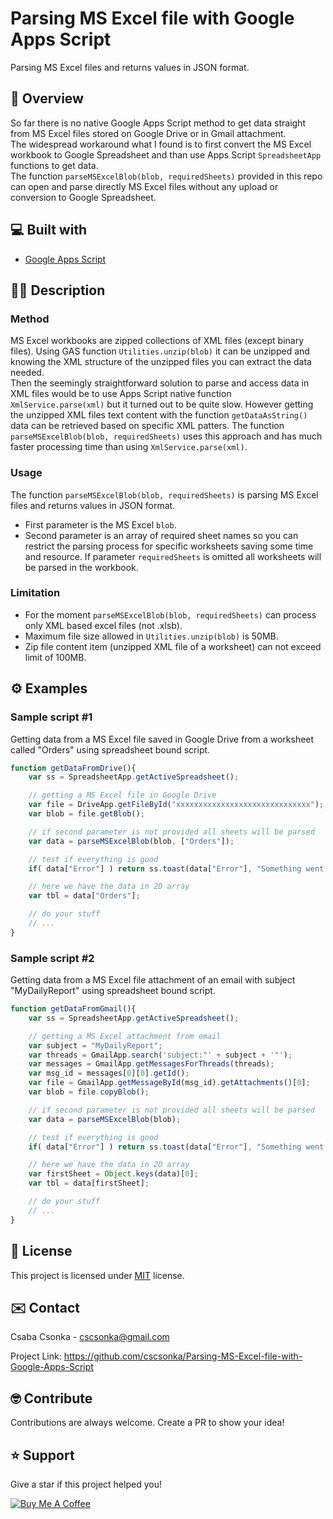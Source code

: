 # Parsing MS Excel file with Google Apps Script

Parsing MS Excel files and returns values in JSON format.

## 👀 Overview

So far there is no native Google Apps Script method to get data straight from MS Excel files stored on Google Drive or in Gmail attachment.  
The widespread workaround what I found is to first convert the MS Excel workbook to Google Spreadsheet and than use Apps Script `SpreadsheetApp` functions to get data.  
The function `parseMSExcelBlob(blob, requiredSheets)` provided in this repo can open and parse directly MS Excel files without any upload or conversion to Google Spreadsheet.

## 💻 Built with

* [Google Apps Script](https://developers.google.com/apps-script)

## ✍🏽 Description

### Method

MS Excel workbooks are zipped collections of XML files (except binary files). Using GAS function `Utilities.unzip(blob)` it can be unzipped and knowing the XML structure of the unzipped files you can extract the data needed.  
Then the seemingly straightforward solution to parse and access data in XML files would be to use Apps Script native function `XmlService.parse(xml)` but it turned out to be quite slow. However getting the unzipped XML files text content with the function `getDataAsString()` data can be retrieved based on specific XML patters. The function `parseMSExcelBlob(blob, requiredSheets)` uses this approach and has much faster processing time than using `XmlService.parse(xml)`.

### Usage

The function `parseMSExcelBlob(blob, requiredSheets)` is parsing MS Excel files and returns values in JSON format.
* First parameter is the MS Excel `blob`.
* Second parameter is an array of required sheet names so you can restrict the parsing process for specific worksheets saving some time and resource. If parameter `requiredSheets` is omitted all worksheets will be parsed in the workbook.

### Limitation

* For the moment `parseMSExcelBlob(blob, requiredSheets)` can process only XML based excel files (not .xlsb).
* Maximum file size allowed in `Utilities.unzip(blob)` is 50MB.
* Zip file content item (unzipped XML file of a worksheet) can not exceed limit of 100MB.

## ⚙️ Examples

### Sample script #1

Getting data from a MS Excel file saved in Google Drive from a worksheet called "Orders" using spreadsheet bound script.

```javascript
function getDataFromDrive(){
    var ss = SpreadsheetApp.getActiveSpreadsheet();

    // getting a MS Excel file in Google Drive
    var file = DriveApp.getFileById("xxxxxxxxxxxxxxxxxxxxxxxxxxxxxx");
    var blob = file.getBlob();

    // if second parameter is not provided all sheets will be parsed
    var data = parseMSExcelBlob(blob, ["Orders"]);

    // test if everything is good
    if( data["Error"] ) return ss.toast(data["Error"], "Something went wrong 🙄", 10);

    // here we have the data in 2D array
    var tbl = data["Orders"];

    // do your stuff
    // ...
}
```

### Sample script #2

Getting data from a MS Excel file attachment of an email with subject "MyDailyReport" using spreadsheet bound script.

```javascript
function getDataFromGmail(){
    var ss = SpreadsheetApp.getActiveSpreadsheet();

    // getting a MS Excel attachment from email
    var subject = "MyDailyReport";
    var threads = GmailApp.search('subject:"' + subject + '"');
    var messages = GmailApp.getMessagesForThreads(threads);
    var msg_id = messages[0][0].getId();
    var file = GmailApp.getMessageById(msg_id).getAttachments()[0];
    var blob = file.copyBlob();

    // if second parameter is not provided all sheets will be parsed
    var data = parseMSExcelBlob(blob);

    // test if everything is good
    if( data["Error"] ) return ss.toast(data["Error"], "Something went wrong 🙄", 10);

    // here we have the data in 2D array
    var firstSheet = Object.keys(data)[0];
    var tbl = data[firstSheet];

    // do your stuff
    // ...
}
```

## 📝 License

This project is licensed under [MIT](https://opensource.org/licenses/MIT) license.

## ✉️ Contact

Csaba Csonka - cscsonka@gmail.com

Project Link: https://github.com/cscsonka/Parsing-MS-Excel-file-with-Google-Apps-Script

## 🤓 Contribute

Contributions are always welcome. Create a PR to show your idea!

## ⭐️ Support

Give a star if this project helped you!  

<a href="https://www.buymeacoffee.com/cscsonka" target="_blank">
  <img src="https://www.buymeacoffee.com/assets/img/custom_images/orange_img.png" alt="Buy Me A Coffee">
</a>


